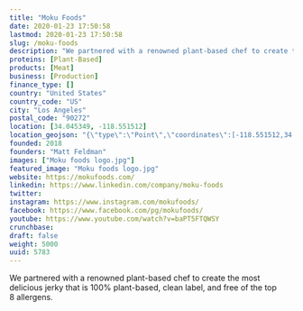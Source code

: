 ```yaml
---
title: "Moku Foods"
date: 2020-01-23 17:50:58
lastmod: 2020-01-23 17:50:58
slug: /moku-foods
description: "We partnered with a renowned plant-based chef to create the most delicious jerky that is 100% plant-based, clean label, and free of the top 8 allergens."
proteins: [Plant-Based]
products: [Meat]
business: [Production]
finance_type: []
country: "United States"
country_code: "US"
city: "Los Angeles"
postal_code: "90272"
location: [34.045349, -118.551512]
location_geojson: "{\"type\":\"Point\",\"coordinates\":[-118.551512,34.045349]}"
founded: 2018
founders: "Matt Feldman"
images: ["Moku foods logo.jpg"]
featured_image: "Moku foods logo.jpg"
website: https://mokufoods.com/
linkedin: https://www.linkedin.com/company/moku-foods
twitter: 
instagram: https://www.instagram.com/mokufoods/
facebook: https://www.facebook.com/pg/mokufoods/
youtube: https://www.youtube.com/watch?v=baPT5FTQWSY
crunchbase: 
draft: false
weight: 5000
uuid: 5783
---
```

We partnered with a renowned plant-based chef to create the most delicious jerky that is 100% plant-based, clean label, and free of the top 8 allergens.
